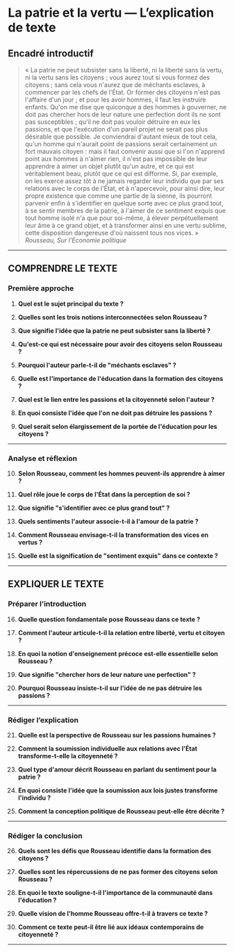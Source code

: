 # La patrie et la vertu — L’explication de texte

## Encadré introductif
> « La patrie ne peut subsister sans la liberté, ni la liberté sans la vertu, ni la vertu sans les citoyens ; vous aurez tout si vous formez des citoyens ; sans cela vous n'aurez que de méchants esclaves, à commencer par les chefs de l'État. Or former des citoyens n'est pas l'affaire d'un jour ; et pour les avoir hommes, il faut les instruire enfants. Qu'on me dise que quiconque a des hommes à gouverner, ne doit pas chercher hors de leur nature une perfection dont ils ne sont pas susceptibles ; qu'il ne doit pas vouloir détruire en eux les passions, et que l'exécution d'un pareil projet ne serait pas plus désirable que possible. Je conviendrai d'autant mieux de tout cela, qu'un homme qui n'aurait point de passions serait certainement un fort mauvais citoyen : mais il faut convenir aussi que si l'on n'apprend point aux hommes à n'aimer rien, il n'est pas impossible de leur apprendre à aimer un objet plutôt qu'un autre, et ce qui est véritablement beau, plutôt que ce qui est difforme. Si, par exemple, on les exerce assez tôt à ne jamais regarder leur individu que par ses relations avec le corps de l'État, et à n'apercevoir, pour ainsi dire, leur propre existence que comme une partie de la sienne, ils pourront parvenir enfin à s'identifier en quelque sorte avec ce plus grand tout, à se sentir membres de la patrie, à l'aimer de ce sentiment exquis que tout homme isolé n'a que pour soi-même, à élever perpétuellement leur âme à ce grand objet, et à transformer ainsi en une vertu sublime, cette disposition dangereuse d'où naissent tous nos vices. »  
> *Rousseau, Sur l'Economie politique*

---

## COMPRENDRE LE TEXTE

### Première approche

1. **Quel est le sujet principal du texte ?**

2. **Quelles sont les trois notions interconnectées selon Rousseau ?**

3. **Que signifie l'idée que la patrie ne peut subsister sans la liberté ?**

4. **Qu'est-ce qui est nécessaire pour avoir des citoyens selon Rousseau ?**

5. **Pourquoi l'auteur parle-t-il de "méchants esclaves" ?**

6. **Quelle est l'importance de l'éducation dans la formation des citoyens ?**

7. **Quel est le lien entre les passions et la citoyenneté selon l'auteur ?**

8. **En quoi consiste l'idée que l'on ne doit pas détruire les passions ?**

9. **Quel serait selon élargissement de la portée de l'éducation pour les citoyens ?**

---

### Analyse et réflexion

10. **Selon Rousseau, comment les hommes peuvent-ils apprendre à aimer ?**

11. **Quel rôle joue le corps de l'État dans la perception de soi ?**

12. **Que signifie "s'identifier avec ce plus grand tout" ?**

13. **Quels sentiments l'auteur associe-t-il à l'amour de la patrie ?**

14. **Comment Rousseau envisage-t-il la transformation des vices en vertus ?**

15. **Quelle est la signification de "sentiment exquis" dans ce contexte ?**

---

## EXPLIQUER LE TEXTE

### Préparer l’introduction

16. **Quelle question fondamentale pose Rousseau dans ce texte ?**

17. **Comment l'auteur articule-t-il la relation entre liberté, vertu et citoyen ?**

18. **En quoi la notion d'enseignement précoce est-elle essentielle selon Rousseau ?**

19. **Que signifie "chercher hors de leur nature une perfection" ?**

20. **Pourquoi Rousseau insiste-t-il sur l'idée de ne pas détruire les passions ?**

---

### Rédiger l’explication

21. **Quelle est la perspective de Rousseau sur les passions humaines ?**

22. **Comment la soumission individuelle aux relations avec l'État transforme-t-elle la citoyenneté ?**

23. **Quel type d'amour décrit Rousseau en parlant du sentiment pour la patrie ?**

24. **En quoi consiste l'idée que la soumission aux lois justes transforme l'individu ?**

25. **Comment la conception politique de Rousseau peut-elle être décrite ?**

---

### Rédiger la conclusion

26. **Quels sont les défis que Rousseau identifie dans la formation des citoyens ?**

27. **Quelles sont les répercussions de ne pas former des citoyens selon Rousseau ?**

28. **En quoi le texte souligne-t-il l'importance de la communauté dans l'éducation ?**

29. **Quelle vision de l'homme Rousseau offre-t-il à travers ce texte ?**

30. **Comment ce texte peut-il être lié aux idéaux contemporains de citoyenneté ?** 

---